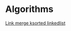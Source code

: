 # Algorithms

[Link merge ksorted linkedlist](https://github.com/nimmyissac/Algorithms/blob/master/InterviewBits/Heaps%20and%20Maps/mergeKSortedLinkedList.java)
